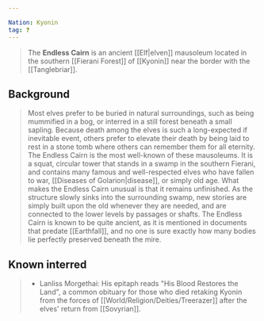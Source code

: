 ```yaml
---

Nation: Kyonin
tag: ❓
---
```

> The **Endless Cairn** is an ancient [[Elf|elven]] mausoleum located in the southern [[Fierani Forest]] of [[Kyonin]] near the border with the [[Tanglebriar]].


## Background

> Most elves prefer to be buried in natural surroundings, such as being mummified in a bog, or interred in a still forest beneath a small sapling. Because death among the elves is such a long-expected if inevitable event, others prefer to elevate their death by being laid to rest in a stone tomb where others can remember them for all eternity. The Endless Cairn is the most well-known of these mausoleums. It is a squat, circular tower that stands in a swamp in the southern Fierani, and contains many famous and well-respected elves who have fallen to war, [[Diseases of Golarion|disease]], or simply old age. What makes the Endless Cairn unusual is that it remains unfinished. As the structure slowly sinks into the surrounding swamp, new stories are simply built upon the old whenever they are needed, and are connected to the lower levels by passages or shafts. The Endless Cairn is known to be quite ancient, as it is mentioned in documents that predate [[Earthfall]], and no one is sure exactly how many bodies lie perfectly preserved beneath the mire.


## Known interred

> - Lanliss Morgethai: His epitaph reads "His Blood Restores the Land", a common obituary for those who died retaking Kyonin from the forces of [[World/Religion/Deities/Treerazer]] after the elves' return from [[Sovyrian]].






